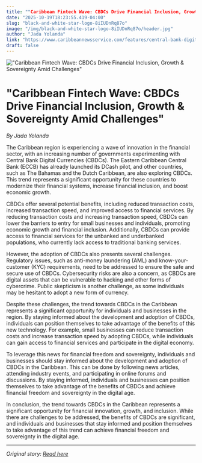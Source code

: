 ```yaml
---
title: ""Caribbean Fintech Wave: CBDCs Drive Financial Inclusion, Growth & Sovereignty Amid Challenges""
date: "2025-10-19T18:23:55.419-04:00"
slug: "black-and-white-star-logo-8iIUDnRq87o"
image: "/img/black-and-white-star-logo-8iIUDnRq87o/header.jpg"
author: "Jada Yolanda"
link: "https://www.caribbeannewsservice.com/features/central-bank-digital-currencies-could-drive-caribbean-economic-growth/"
draft: false
---
```


!["Caribbean Fintech Wave: CBDCs Drive Financial Inclusion, Growth & Sovereignty Amid Challenges"](/img/black-and-white-star-logo-8iIUDnRq87o/header.jpg)

# "Caribbean Fintech Wave: CBDCs Drive Financial Inclusion, Growth & Sovereignty Amid Challenges"

*By Jada Yolanda*

The Caribbean region is experiencing a wave of innovation in the financial sector, with an increasing number of governments experimenting with Central Bank Digital Currencies (CBDCs). The Eastern Caribbean Central Bank (ECCB) has already launched its DCash pilot, and other countries, such as The Bahamas and the Dutch Caribbean, are also exploring CBDCs. This trend represents a significant opportunity for these countries to modernize their financial systems, increase financial inclusion, and boost economic growth.

CBDCs offer several potential benefits, including reduced transaction costs, increased transaction speed, and improved access to financial services. By reducing transaction costs and increasing transaction speed, CBDCs can lower the barriers to entry for small businesses and individuals, promoting economic growth and financial inclusion. Additionally, CBDCs can provide access to financial services for the unbanked and underbanked populations, who currently lack access to traditional banking services.

However, the adoption of CBDCs also presents several challenges. Regulatory issues, such as anti-money laundering (AML) and know-your-customer (KYC) requirements, need to be addressed to ensure the safe and secure use of CBDCs. Cybersecurity risks are also a concern, as CBDCs are digital assets that can be vulnerable to hacking and other forms of cybercrime. Public skepticism is another challenge, as some individuals may be hesitant to adopt a new form of currency.

Despite these challenges, the trend towards CBDCs in the Caribbean represents a significant opportunity for individuals and businesses in the region. By staying informed about the development and adoption of CBDCs, individuals can position themselves to take advantage of the benefits of this new technology. For example, small businesses can reduce transaction costs and increase transaction speed by adopting CBDCs, while individuals can gain access to financial services and participate in the digital economy.

To leverage this news for financial freedom and sovereignty, individuals and businesses should stay informed about the development and adoption of CBDCs in the Caribbean. This can be done by following news articles, attending industry events, and participating in online forums and discussions. By staying informed, individuals and businesses can position themselves to take advantage of the benefits of CBDCs and achieve financial freedom and sovereignty in the digital age.

In conclusion, the trend towards CBDCs in the Caribbean represents a significant opportunity for financial innovation, growth, and inclusion. While there are challenges to be addressed, the benefits of CBDCs are significant, and individuals and businesses that stay informed and position themselves to take advantage of this trend can achieve financial freedom and sovereignty in the digital age.

---

*Original story: [Read here](https://www.caribbeannewsservice.com/features/central-bank-digital-currencies-could-drive-caribbean-economic-growth/)*
